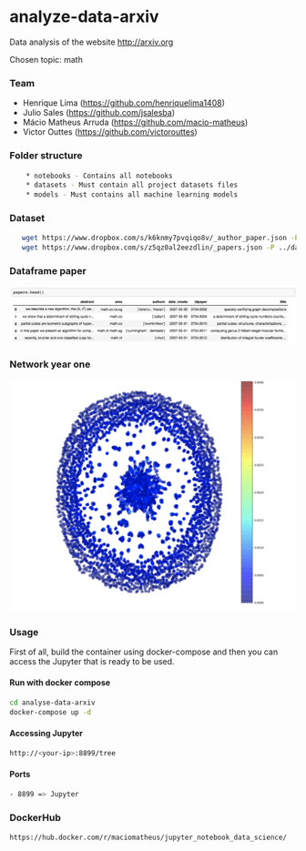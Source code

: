 # analyze-data-arxiv
Data analysis of the website http://arxiv.org

Chosen topic: math

### Team

- Henrique Lima (https://github.com/henriquelima1408)
- Julio Sales (https://github.com/jsalesba)
- Mácio Matheus Arruda (https://github.com/macio-matheus)
- Victor Outtes (https://github.com/victorouttes)


### Folder structure

```sh
    * notebooks - Contains all notebooks
    * datasets - Must contain all project datasets files
    * models - Must contains all machine learning models
```

### Dataset

```sh
   wget https://www.dropbox.com/s/k6knmy7pvqiqo8v/_author_paper.json -P ../datasets/
   wget https://www.dropbox.com/s/z5qz0al2eezdlin/_papers.json -P ../datasets/
```

### Dataframe paper

![paper](https://raw.githubusercontent.com/macio-matheus/analyze-data-arxiv/master/docs/dataframe-paper.png)



### Network year one

![network](https://raw.githubusercontent.com/macio-matheus/analyze-data-arxiv/master/docs/network-preview.png)

### Usage
First of all, build the container using docker-compose and then you can 
access the Jupyter that is ready to be used.

#### Run with docker compose
```sh
cd analyse-data-arxiv
docker-compose up -d
```

#### Accessing Jupyter
```sh
http://<your-ip>:8899/tree
```

#### Ports
```sh
- 8899 => Jupyter
```

### DockerHub
```sh
https://hub.docker.com/r/maciomatheus/jupyter_notebook_data_science/
```